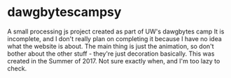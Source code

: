 # dawgbytescampsy
A small processing js project created as part of UW's dawgbytes camp
It is incomplete, and I don't really plan on completing it because I have no idea what the website is about.
The main thing is just the animation, so don't bother about the other stuff - they're just decoration basically.
This was created in the Summer of 2017. Not sure exactly when, and I'm too lazy to check.
